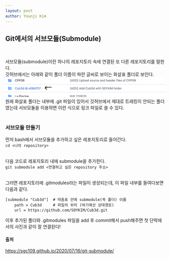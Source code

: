 ```yaml
---
layout: post
author: Younji Kim
---
```


## Git에서의 서브모듈(Submodule)

<br>

서브모듈(submodule)이란 하나의 레포지토리 속에 연결된 또 다른 레포지토리를 말한다. <br>
깃허브에서는 아래와 같이 폴더 이름이 파란 글씨로 보이는 화살표 폴더로 보인다. <br>
![](https://github.com/objectio/objectio.github.io/blob/main/_posts/images/Git_Submodule/Screen%20Shot%202022-09-27%20at%204.41.22%20PM.png?raw=true) <br>
원래 화살표 폴더는 내부에 .git 파일이 있어서 깃허브에서 제대로 트래킹이 안되는 폴더였는데 서브모듈을 이용하면 이런 식으로 링크 파일로 쓸 수 있다. <br> <br>

### 서브모듈 만들기
먼저 bash에서 서브모듈을 추가하고 싶은 레포지토리로 들어간다. <br>
`cd <나의 repository>` <br><br>

다음 코드로 레포지토리 내에 submodule을 추가한다. <br>
`git submodule add <연결하고 싶은 repository 주소>` <br><br>

그러면 레포지토리에 .gitmodules라는 파일이 생성되는데, 이 파일 내부를 들여다보면 다음과 같다. <br>
```
[submodule "Cub3d"]  # 따옴표 안에 submodule(즉 폴더) 이름
	path = Cub3d     # 파일의 위치 (여기에선 상대경로)
	url = https://github.com/S0YKIM/Cub3d.git
```

이후 추가된 폴더와 .gitmodules 파일을 add 후 commit해서 push해주면 첫 단락에서의 사진과 같이 잘 연결된다! <br>

#### 출처
https://sgc109.github.io/2020/07/16/git-submodule/